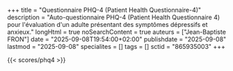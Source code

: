 +++
title = "Questionnaire PHQ-4 (Patient Health Questionnaire-4)"
description = "Auto-questionnaire PHQ-4 (Patient Health Questionnaire 4) pour l'évaluation d'un adulte présentant des symptômes dépressifs et anxieux."
longHtml = true
noSearchContent = true
auteurs = ["Jean-Baptiste FRON"]
date = "2025-09-08T19:54:00+02:00"
publishdate = "2025-09-08"
lastmod = "2025-09-08"
specialites = []
tags = []
sctid = "865935003"
+++

{{< scores/phq4 >}}
